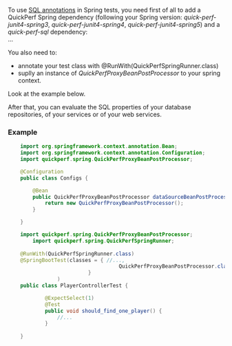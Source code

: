 To use [SQL annotations](https://github.com/quick-perf/doc/wiki/SQL-annotations) in Spring tests, you need first of all to add a QuickPerf Spring dependency (following your Spring version: *quick-perf-junit4-spring3*, *quick-perf-junit4-spring4*, *quick-perf-junit4-spring5*) and a *quick-perf-sql* dependency:<br>
...

You also need to:
* annotate your test class with @RunWith(QuickPerfSpringRunner.class) 
* suplly an instance of *QuickPerfProxyBeanPostProcessor* to your spring context. 

Look at the example below.<br> 

After that, you can evaluate the SQL properties of your database repositories, of your services or of your web services.

### Example
```java
	import org.springframework.context.annotation.Bean;
	import org.springframework.context.annotation.Configuration;
	import quickperf.spring.QuickPerfProxyBeanPostProcessor;

	@Configuration
	public class Configs {

		@Bean
		public QuickPerfProxyBeanPostProcessor dataSourceBeanPostProcessor() {
			return new QuickPerfProxyBeanPostProcessor();
		}

	}
```
	
```java
	import quickperf.spring.QuickPerfProxyBeanPostProcessor;
        import quickperf.spring.QuickPerfSpringRunner;
	
	@RunWith(QuickPerfSpringRunner.class)
	@SpringBootTest(classes = { //...,
                                    QuickPerfProxyBeanPostProcessor.class
                          }
                )
	public class PlayerControllerTest {

            @ExpectSelect(1)
            @Test
            public void should_find_one_player() {
                //...
            }
		
	}
```